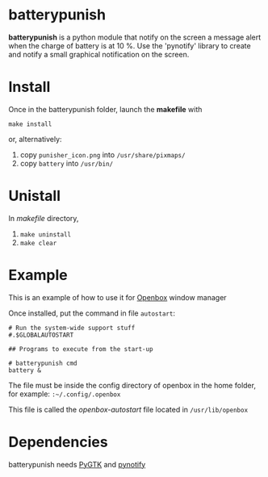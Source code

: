 batterypunish
=============

**batterypunish** is a python module that notify on the screen a message alert when the charge of battery is at 10 %.
Use the 'pynotify' library to create and notify a small graphical notification on the screen.

Install
=======

Once in the batterypunish folder, launch the **makefile** with

`make install`

or, alternatively:

1. copy `punisher_icon.png` into `/usr/share/pixmaps/`
2. copy `battery` into `/usr/bin/`

Unistall
========

In *makefile* directory,

1. `make uninstall`
2. `make clear`

Example
=======
This is an example of how to use it for [Openbox][opbx] window manager

Once installed, put the command in file `autostart`:
```
# Run the system-wide support stuff
#.$GLOBALAUTOSTART

## Programs to execute from the start-up

# batterypunish cmd
battery &
```
The file must be inside the config directory of openbox in the home folder, for example:
`:~/.config/.openbox`

This file is called the *openbox-autostart* file located in `/usr/lib/openbox`

Dependencies
============

batterypunish needs [PyGTK][pygtk] and [pynotify][pynot]


[pygtk]: http://www.pygtk.org/downloads.html
[pynot]: https://github.com/seb-m/pyinotify
[opbx]: http://openbox.org/wiki/Main_Page
